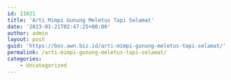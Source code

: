 ```yaml
---
id: 11021
title: 'Arti Mimpi Gunung Meletus Tapi Selamat'
date: '2023-01-21T02:47:25+00:00'
author: admin
layout: post
guid: 'https://bos.awn.biz.id/arti-mimpi-gunung-meletus-tapi-selamat/'
permalink: /arti-mimpi-gunung-meletus-tapi-selamat/
categories:
    - Uncategorized
---
```


